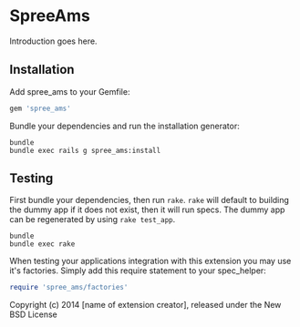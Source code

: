SpreeAms
========

Introduction goes here.

Installation
------------

Add spree_ams to your Gemfile:

```ruby
gem 'spree_ams'
```

Bundle your dependencies and run the installation generator:

```shell
bundle
bundle exec rails g spree_ams:install
```

Testing
-------

First bundle your dependencies, then run `rake`. `rake` will default to building the dummy app if it does not exist, then it will run specs. The dummy app can be regenerated by using `rake test_app`.

```shell
bundle
bundle exec rake
```

When testing your applications integration with this extension you may use it's factories.
Simply add this require statement to your spec_helper:

```ruby
require 'spree_ams/factories'
```

Copyright (c) 2014 [name of extension creator], released under the New BSD License
